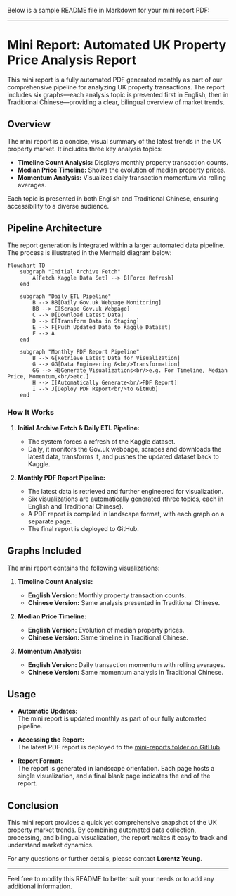 Below is a sample README file in Markdown for your mini report PDF:

---

# Mini Report: Automated UK Property Price Analysis Report

This mini report is a fully automated PDF generated monthly as part of our comprehensive pipeline for analyzing UK property transactions. The report includes six graphs—each analysis topic is presented first in English, then in Traditional Chinese—providing a clear, bilingual overview of market trends.

## Overview

The mini report is a concise, visual summary of the latest trends in the UK property market. It includes three key analysis topics:

- **Timeline Count Analysis:** Displays monthly property transaction counts.
- **Median Price Timeline:** Shows the evolution of median property prices.
- **Momentum Analysis:** Visualizes daily transaction momentum via rolling averages.

Each topic is presented in both English and Traditional Chinese, ensuring accessibility to a diverse audience.

## Pipeline Architecture

The report generation is integrated within a larger automated data pipeline. The process is illustrated in the Mermaid diagram below:

```mermaid
flowchart TD
    subgraph "Initial Archive Fetch"
        A[Fetch Kaggle Data Set] --> B[Force Refresh]
    end

    subgraph "Daily ETL Pipeline"
        B --> BB[Daily Gov.uk Webpage Monitoring]
        BB --> C[Scrape Gov.uk Webpage]
        C --> D[Download Latest Data]
        D --> E[Transform Data in Staging]
        E --> F[Push Updated Data to Kaggle Dataset]
        F --> A
    end

    subgraph "Monthly PDF Report Pipeline"
        B --> G[Retrieve Latest Data for Visualization]
        G --> GG[Data Engineering &<br/>Transformation]
        GG --> H[Generate Visualizations<br/>e.g. For Timeline, Median Price, Momentum,<br/>etc.]
        H --> I[Automatically Generate<br/>PDF Report]
        I --> J[Deploy PDF Report<br/>to GitHub]
    end
```

### How It Works

1. **Initial Archive Fetch & Daily ETL Pipeline:**  
   - The system forces a refresh of the Kaggle dataset.
   - Daily, it monitors the Gov.uk webpage, scrapes and downloads the latest data, transforms it, and pushes the updated dataset back to Kaggle.

2. **Monthly PDF Report Pipeline:**  
   - The latest data is retrieved and further engineered for visualization.
   - Six visualizations are automatically generated (three topics, each in English and Traditional Chinese).
   - A PDF report is compiled in landscape format, with each graph on a separate page.
   - The final report is deployed to GitHub.

## Graphs Included

The mini report contains the following visualizations:

1. **Timeline Count Analysis:**  
   - **English Version:** Monthly property transaction counts.  
   - **Chinese Version:** Same analysis presented in Traditional Chinese.

2. **Median Price Timeline:**  
   - **English Version:** Evolution of median property prices.  
   - **Chinese Version:** Same timeline in Traditional Chinese.

3. **Momentum Analysis:**  
   - **English Version:** Daily transaction momentum with rolling averages.  
   - **Chinese Version:** Same momentum analysis in Traditional Chinese.

## Usage

- **Automatic Updates:**  
  The mini report is updated monthly as part of our fully automated pipeline.

- **Accessing the Report:**  
  The latest PDF report is deployed to the [mini-reports folder on GitHub](https://github.com/entzyeung/uk-property-analysis/tree/main/mini-reports).

- **Report Format:**  
  The report is generated in landscape orientation. Each page hosts a single visualization, and a final blank page indicates the end of the report.

## Conclusion

This mini report provides a quick yet comprehensive snapshot of the UK property market trends. By combining automated data collection, processing, and bilingual visualization, the report makes it easy to track and understand market dynamics.

For any questions or further details, please contact **Lorentz Yeung**.

---

Feel free to modify this README to better suit your needs or to add any additional information.